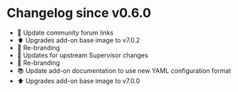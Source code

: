 # Changelog since v0.6.0
- :hammer: Update community forum links 
- :arrow_up: Upgrades add-on base image to v7.0.2 
- :hammer: Re-branding 
- :hammer: Updates for upstream Supervisor changes 
- :hammer: Re-branding 
- :books: Update add-on documentation to use new YAML configuration format 
- :arrow_up: Upgrades add-on base image to v7.0.0 
